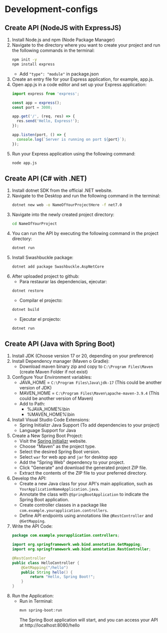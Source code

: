 # Development-configs
## Create API (NodeJS with ExpressJS)

1. Install Node.js and npm (Node Package Manager)
2. Navigate to the directory where you want to create your project and run the following commands in the terminal:
    ```cmd
    npm init -y
    npm install express
    ```
    * Add `"type": "module"` in package.json
3. Create an entry file for your Express application, for example, app.js.
4. Open app.js in a code editor and set up your Express application:
    ```javascript
    import express from 'express';

    const app = express();
    const port = 3000;

    app.get('/', (req, res) => {
      res.send('Hello, Express!');
    });

    app.listen(port, () => {
      console.log(`Server is running on port ${port}`);
    });

    ```
5. Run your Express application using the following command:
    ```cmd
    node app.js
    ```

## Create API (C# with .NET)

1. Install dotnet SDK from the official .NET website.
2. Navigate to the Desktop and run the following command in the terminal:
    ```cmd
    dotnet new web -o NameOfYourProjectHere -f net7.0
    ```
3. Navigate into the newly created project directory:
    ```cmd
    cd NameOfYourProject
    ```
4. You can run the API by executing the following command in the project directory:
    ```cmd
    dotnet run
    ```
5. Install Swashbuckle package:
    ```cmd
    dotnet add package Swashbuckle.AspNetCore
    ```
6. After uploaded project to github:
    - Para restaurar las dependencias, ejecutar:
    ```cmd
    dotnet restore
    ```
    - Compilar el projecto:
    ```cmd
    dotnet build
    ```
    - Ejecutar el projecto:
    ```cmd
    dotnet run
    ```

## Create API (Java with Spring Boot)
1. Install JDK (Choose version 17 or 20, depending on your preference)
2. Install Dependency manager (Maven o Gradle):
    - Download maven binary zip and copy to `C:\Program Files\Maven` (create Maven Folder if not exist)
3. Configure Your Environment variables:
    - JAVA_HOME = `C:\Program Files\Java\jdk-17` (This could be another version of JDK)
    - MAVEN_HOME = `C:\Program Files\Maven\apache-maven-3.9.4` (This could be another version of Maven)
    - Add to Path: 
        - %JAVA_HOME%\bin
        - %MAVEN_HOME%\bin
4. Install Visual Studio Code Extensions:
    - Spring Initializr Java Support (To add dependencies to your project)
    - Language Support for Java
4. Create a New Spring Boot Project: 
    - Visit the [Spring Initializr](https://start.spring.io/) website.
    - Choose "Maven" as the project type.
    - Select the desired Spring Boot version.
    - Select `war` for web app and `jar` for desktop app 
    - Add the "Spring Web" dependency to your project.
    - Click "Generate" and download the generated project ZIP file.
    - Extract the contents of the ZIP file to your preferred directory.
4. Develop the API:
    - Create a new Java class for your API's main application, such as `YourApplicationNameApplication.java`.
    - Annotate the class with `@SpringBootApplication` to indicate the Spring Boot application.
    - Create controller classes in a package like `com.example.yourapplication.controllers`.
    - Define API endpoints using annotations like `@RestController` and `@GetMapping`.
5. Write the API Code:
    ```java
    package com.example.yourapplication.controllers;

    import org.springframework.web.bind.annotation.GetMapping;
    import org.springframework.web.bind.annotation.RestController;

    @RestController
    public class HelloController {
        @GetMapping("/hello")
        public String hello() {
            return "Hello, Spring Boot!";
        }
    }
    ```
6. Run the Application:
    - Run in Terminal:
        ```bash
        mvn spring-boot:run
        ```
        The Spring Boot application will start, and you can access your API at http://localhost:8080/hello
